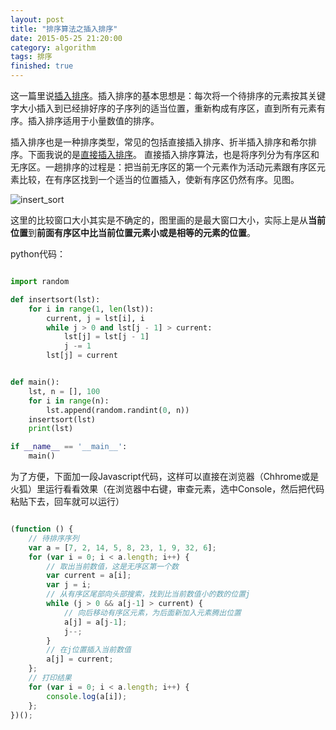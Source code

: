 ```yaml
---
layout: post
title: "排序算法之插入排序"
date: 2015-05-25 21:20:00
category: algorithm
tags: 排序
finished: true
---
```


这一篇里说[插入排序][insert]。插入排序的基本思想是：每次将一个待排序的元素按其关键字大小插入到已经排好序的子序列的适当位置，重新构成有序区，直到所有元素有序。插入排序适用于小量数值的排序。

插入排序也是一种排序类型，常见的包括直接插入排序、折半插入排序和希尔排序。下面我说的是[直接插入排序][charu]。
直接插入排序算法，也是将序列分为有序区和无序区。一趟排序的过程是：把当前无序区的第一个元素作为活动元素跟有序区元素比较，在有序区找到一个适当的位置插入，使新有序区仍然有序。见图。


![insert_sort](http://7xj0rk.com1.z0.glb.clouddn.com/insertsort.png)

这里的比较窗口大小其实是不确定的，图里画的是最大窗口大小，实际上是从**当前位置**到**前面有序区中比当前位置元素小或是相等的元素的位置**。

python代码：

```python

import random

def insertsort(lst):
    for i in range(1, len(lst)):
        current, j = lst[i], i
        while j > 0 and lst[j - 1] > current:
            lst[j] = lst[j - 1]
            j -= 1
        lst[j] = current


def main():
    lst, n = [], 100
    for i in range(n):
        lst.append(random.randint(0, n))
    insertsort(lst)
    print(lst)

if __name__ == '__main__':
    main()

```

为了方便，下面加一段Javascript代码，这样可以直接在浏览器（Chhrome或是火狐）里运行看看效果（在浏览器中右键，审查元素，选中Console，然后把代码粘贴下去，回车就可以运行）

```javascript

(function () {
    // 待排序序列
    var a = [7, 2, 14, 5, 8, 23, 1, 9, 32, 6];
    for (var i = 0; i < a.length; i++) {
        // 取出当前数值，这是无序区第一个数
        var current = a[i];
        var j = i;
        // 从有序区尾部向头部搜索，找到比当前数值小的数的位置j
        while (j > 0 && a[j-1] > current) {
            // 向后移动有序区元素，为后面新加入元素腾出位置
            a[j] = a[j-1];
            j--;
        }
        // 在j位置插入当前数值
        a[j] = current;
    };
    // 打印结果
    for (var i = 0; i < a.length; i++) {
        console.log(a[i]);
    };
})();

```


[insert]: http://zh.wikipedia.org/zh-cn/插入排序
[charu]: http://baike.baidu.com/view/396887.htm
